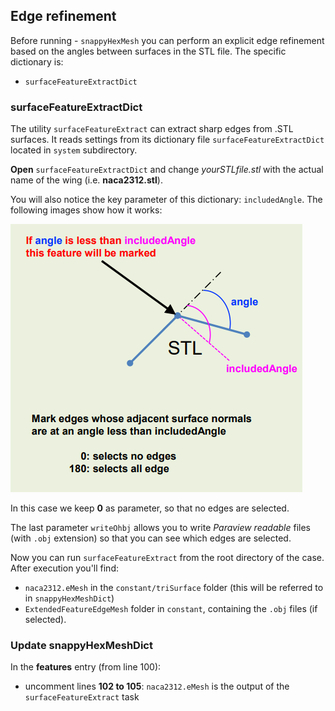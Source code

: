 ## Edge refinement

Before running - `snappyHexMesh` you can perform an explicit edge refinement based on the angles between surfaces in the STL file. The specific dictionary is:

- `surfaceFeatureExtractDict`

### surfaceFeatureExtractDict

The utility `surfaceFeatureExtract` can extract sharp edges from .STL surfaces. It reads settings from its dictionary file `surfaceFeatureExtractDict` located in `system` subdirectory.

**Open** `surfaceFeatureExtractDict` and change *yourSTLfile.stl* with the actual name of the wing (i.e. **naca2312.stl**).

You will also notice the key parameter of this dictionary: `includedAngle`. The following images show how it works:

![surfaceFeatureExtract](../images/surfaceFeatExtract.png)

In this case we keep **0** as parameter, so that no edges are selected.

The last parameter `writeOhbj` allows you to write *Paraview readable* files (with `.obj` extension) so that you can see which edges are selected.

Now you can run `surfaceFeatureExtract` from the root directory of the case. After execution you'll find:

- `naca2312.eMesh`  in the `constant/triSurface` folder (this will be referred to in `snappyHexMeshDict`)
- `ExtendedFeatureEdgeMesh` folder in `constant`, containing the `.obj` files (if selected).

### Update snappyHexMeshDict

In the **features** entry (from line 100):

- uncomment lines **102 to 105**: `naca2312.eMesh` is the output of the `surfaceFeatureExtract` task
